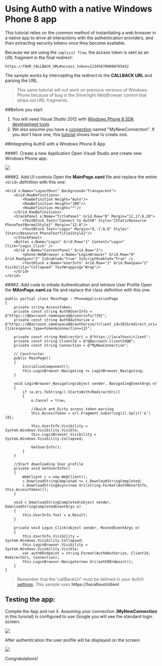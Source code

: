 # Using Auth0 with a native Windows Phone 8 app

This tutorial relies on the common method of instantiating a web browser in a native app to drive all interactions with the authentication providers, and then extracting security tokens once they become available. 

Because we are using the `implicit flow`, the access token is sent as an URL fragment in the final redirect:

	https://YOUR_CALLBACK_URL#access_token=123456789098765432

The sample works by intercepting the redirect to the __CALLBACK URL__ and parsing the URL.

> This same tutorial will not work on previous versions of Windows Phone because of bug in the Silverlight WebBrowser control that strips out URL fragments.

##Before you start

1. You will need Visual Studio 2012 with [Windows Phone 8 SDK development tools](http://go.microsoft.com/fwlink/?LinkId=265772)
2. We also assume you have a [connection](https://app.auth0.com/#/connections) named "MyNewConnection". If you don't have one, this [tutorial](createconnection) shows how to create one.

##Integrating Auth0 with a Windows Phone 8 App

####1. Create a new Application
Open Visual Studio and create new Windows Phone app:

![](img/wp8-step1.png)

####2. Add UI controls
Open the __MainPage.xaml__ file and replace the entire `<Grid>` definition with this one:

	<Grid x:Name="LayoutRoot" Background="Transparent">
        <Grid.RowDefinitions>
            <RowDefinition Height="Auto"/>
            <RowDefinition Height="100"/>
            <RowDefinition Height="*"/>
        </Grid.RowDefinitions>
        <StackPanel x:Name="TitlePanel" Grid.Row="0" Margin="12,17,0,28">
            <TextBlock Text="Connect to Auth0" Style="{StaticResource PhoneTextNormalStyle}" Margin="12,0"/>
            <TextBlock Text="Login" Margin="9,-7,0,0" Style="{StaticResource PhoneTextTitle1Style}"/>
        </StackPanel>
        <Button x:Name="Login" Grid.Row="1" Content="Login" Click="Login_Click" />
        <Grid x:Name="ContentPanel" Grid.Row="2">
            <phone:WebBrowser x:Name="LoginBrowser" Grid.Row="0" Grid.RowSpan="2" IsEnabled="true" IsScriptEnabled="True" />
            <TextBlock x:Name="UserInfo" Grid.Row="1" Grid.RowSpan="2" Visibility="Collapsed" TextWrapping="Wrap"/>
        </Grid>
    </Grid>

####2. Add code to initiate Authentication and retrieve User Profile
Open the __MAinPage.xaml.cs__ file and replace the class definition with this one:

	public partial class MainPage : PhoneApplicationPage
    {
        private string AccessToken;
        private const string Auth0UserInfo = @"https://@@account.namespace@@/userinfo/?{0}";
        private const string Auth0Authorize = @"https://@@account.namespace@@/authorize/?client_id={0}&redirect_uri={1}&response_type=token&connection={2}";

        private const string RedirectUri = @"https://localhost/client";
        private const string ClientId = @"@@account.clientId@@";
        private const string Connection = @"MyNewConnection";

        // Constructor
        public MainPage()
        {
            InitializeComponent();
            this.LoginBrowser.Navigating += LoginBrowser_Navigating;
        }

        void LoginBrowser_Navigating(object sender, NavigatingEventArgs e)
        {
            if (e.Uri.ToString().StartsWith(RedirectUri))
            {
                e.Cancel = true;

                //Quick and Dirty access_token parsing
                this.AccessToken = url.Fragment.Substring(1).Split('&')[0];

                this.UserInfo.Visibility = System.Windows.Visibility.Visible;
                this.LoginBrowser.Visibility = System.Windows.Visibility.Collapsed;

                GetUserInfo();
            }
        }

        //Start downloading User profile
        private void GetUserInfo()
        {
            WebClient c = new WebClient();
            c.DownloadStringCompleted += c_DownloadStringCompleted;
            c.DownloadStringAsync(new Uri(string.Format(Auth0UserInfo, this.AccessToken)));
        }

        void c_DownloadStringCompleted(object sender, DownloadStringCompletedEventArgs e)
        {
            this.UserInfo.Text = e.Result;
        }

        private void Login_Click(object sender, RoutedEventArgs e)
        {
            this.UserInfo.Visibility = System.Windows.Visibility.Collapsed;
            this.LoginBrowser.Visibility = System.Windows.Visibility.Visible;
            var auth0Endpoint = string.Format(Auth0Authorize, ClientId, RedirectUri, Connection);
            this.LoginBrowser.Navigate(new Uri(auth0Endpoint));
        }
    }

> Remember that the 'callBackUrl' must be defined in your Auth0 [settings](https://app.auth0.com/#/settings). This sample uses __https://localhost/client__

## Testing the app:

Compile the App and run it. Assuming your connection (__MyNewConnection__ in this turorial) is configured to use Google you will see the standard login screen:

![](img/win8-step3.png) 

After authentication the user profile will be displayed on the screen:

![](img/win8-step4.png) 

Congratulations! 
